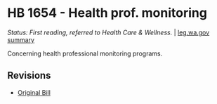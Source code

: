 # HB 1654 - Health prof. monitoring
*Status: First reading, referred to Health Care & Wellness.* | [leg.wa.gov summary](https://app.leg.wa.gov/billsummary?BillNumber=1654&Year=2021)

Concerning health professional monitoring programs.

## Revisions
* [Original Bill](1/)